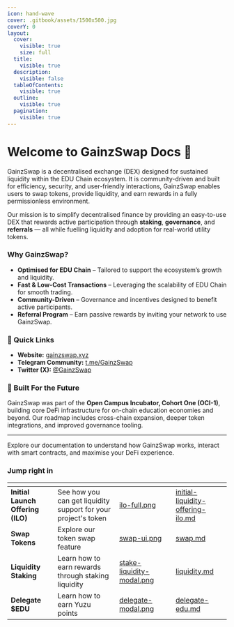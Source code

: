 ```yaml
---
icon: hand-wave
cover: .gitbook/assets/1500x500.jpg
coverY: 0
layout:
  cover:
    visible: true
    size: full
  title:
    visible: true
  description:
    visible: false
  tableOfContents:
    visible: true
  outline:
    visible: true
  pagination:
    visible: true
---
```


# Welcome to GainzSwap Docs 🚀

GainzSwap is a decentralised exchange (DEX) designed for sustained liquidity within the EDU Chain ecosystem. It is community-driven and built for efficiency, security, and user-friendly interactions, GainzSwap enables users to swap tokens, provide liquidity, and earn rewards in a fully permissionless environment.

Our mission is to simplify decentralised finance by providing an easy-to-use DEX that rewards active participation through **staking**, **governance**, and **referrals** — all while fuelling liquidity and adoption for real-world utility tokens.

### Why GainzSwap?

* **Optimised for EDU Chain** – Tailored to support the ecosystem’s growth and liquidity.
* **Fast & Low-Cost Transactions** – Leveraging the scalability of EDU Chain for smooth trading.
* **Community-Driven** – Governance and incentives designed to benefit active participants.
* **Referral Program** – Earn passive rewards by inviting your network to use GainzSwap.

### 🔗 Quick Links

* **Website:** [gainzswap.xyz](https://gainzswap.xyz)
* **Telegram Community:** [t.me/GainzSwap](https://t.me/gainzswap)
* **Twitter (X):** [@GainzSwap](https://twitter.com/GainzSwap)

### 🧱 Built For the Future

GainzSwap was part of the **Open Campus Incubator, Cohort One (OCI-1)**, building core DeFi infrastructure for on-chain education economies and beyond. Our roadmap includes cross-chain expansion, deeper token integrations, and improved governance tooling.

***

Explore our documentation to understand how GainzSwap works, interact with smart contracts, and maximise your DeFi experience.

### Jump right in

<table data-view="cards"><thead><tr><th></th><th></th><th data-hidden data-card-cover data-type="files"></th><th data-hidden></th><th data-hidden data-card-target data-type="content-ref"></th></tr></thead><tbody><tr><td><strong>Initial Launch Offering (ILO)</strong></td><td>See how you can get liquidity support for your project's token</td><td><a href=".gitbook/assets/ilo-full.png">ilo-full.png</a></td><td></td><td><a href="features/initial-liquidity-offering-ilo.md">initial-liquidity-offering-ilo.md</a></td></tr><tr><td><strong>Swap Tokens</strong></td><td>Explore our token swap feature</td><td><a href=".gitbook/assets/swap-ui.png">swap-ui.png</a></td><td></td><td><a href="features/swap.md">swap.md</a></td></tr><tr><td><strong>Liquidity Staking</strong></td><td>Learn how to earn rewards through staking liquidity</td><td><a href=".gitbook/assets/stake-liquidity-modal.png">stake-liquidity-modal.png</a></td><td></td><td><a href="features/liquidity.md">liquidity.md</a></td></tr><tr><td><strong>Delegate $EDU</strong></td><td>Learn how to earn Yuzu points</td><td><a href=".gitbook/assets/delegate-modal.png">delegate-modal.png</a></td><td></td><td><a href="features/delegate-edu.md">delegate-edu.md</a></td></tr></tbody></table>
